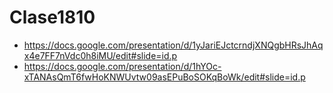 # Clase1810

* https://docs.google.com/presentation/d/1yJariEJctcrndjXNQgbHRsJhAqx4e7FF7nVdc0h8iMU/edit#slide=id.p
* https://docs.google.com/presentation/d/1hYOc-xTANAsQmT6fwHoKNWUvtw09asEPuBoSOKqBoWk/edit#slide=id.p
